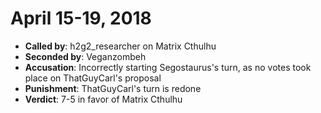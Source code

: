 April 15-19, 2018
=================

- **Called by**: h2g2_researcher on Matrix Cthulhu
- **Seconded by**: Veganzombeh
- **Accusation**: Incorrectly starting Segostaurus's turn, as no votes
  took place on ThatGuyCarl's proposal
- **Punishment**: ThatGuyCarl's turn is redone
- **Verdict**: 7-5 in favor of Matrix Cthulhu